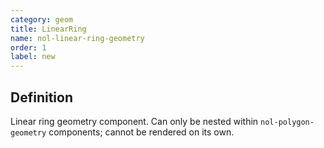 ```yaml
---
category: geom
title: LinearRing
name: nol-linear-ring-geometry
order: 1
label: new
---
```


## Definition

Linear ring geometry component. Can only be nested within `nol-polygon-geometry` components; cannot be rendered on its own.